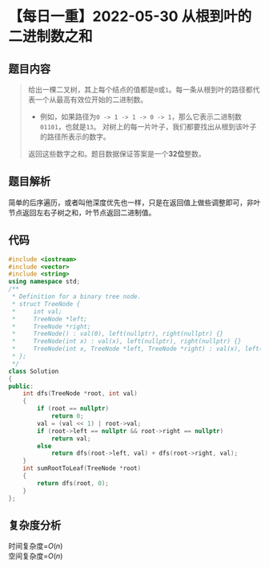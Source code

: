 # 【每日一重】2022-05-30 从根到叶的二进制数之和

## 题目内容

> 给出一棵二叉树，其上每个结点的值都是`` 0 ``或`` 1 ``。每一条从根到叶的路径都代表一个从最高有效位开始的二进制数。
>
> - 例如，如果路径为`` 0 -> 1 -> 1 -> 0 -> 1 ``，那么它表示二进制数``01101``，也就是`` 13 ``。
> 对树上的每一片叶子，我们都要找出从根到该叶子的路径所表示的数字。
>
> 返回这些数字之和。题目数据保证答案是一个**32位**整数。

## 题目解析

简单的后序遍历，或者叫他深度优先也一样，只是在返回值上做些调整即可，非叶节点返回左右子树之和，叶节点返回二进制值。

## 代码

```cpp
#include <iostream>
#include <vector>
#include <string>
using namespace std;
/**
 * Definition for a binary tree node.
 * struct TreeNode {
 *     int val;
 *     TreeNode *left;
 *     TreeNode *right;
 *     TreeNode() : val(0), left(nullptr), right(nullptr) {}
 *     TreeNode(int x) : val(x), left(nullptr), right(nullptr) {}
 *     TreeNode(int x, TreeNode *left, TreeNode *right) : val(x), left(left), right(right) {}
 * };
 */
class Solution
{
public:
    int dfs(TreeNode *root, int val)
    {
        if (root == nullptr)
            return 0;
        val = (val << 1) | root->val;
        if (root->left == nullptr && root->right == nullptr)
            return val;
        else
            return dfs(root->left, val) + dfs(root->right, val);
    }
    int sumRootToLeaf(TreeNode *root)
    {
        return dfs(root, 0);
    }
};
```

## 复杂度分析

时间复杂度=$O(n)$  
空间复杂度=$O(n)$
